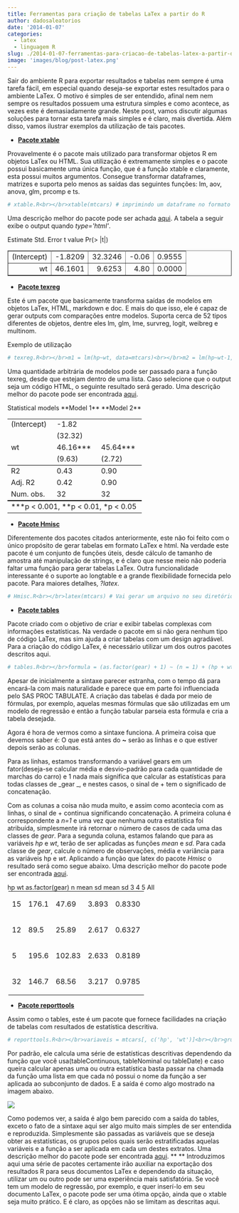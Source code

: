 ```yaml
---
title: Ferramentas para criação de tabelas LaTex a partir do R
author: dadosaleatorios
date: '2014-01-07'
categories:
  - latex
  - linguagem R
slug: ./2014-01-07-ferramentas-para-criacao-de-tabelas-latex-a-partir-do-r
image: 'images/blog/post-latex.png'
---
```


Sair do ambiente R para exportar resultados e tabelas nem sempre é uma tarefa fácil, em especial quando deseja-se exportar estes resultados para o ambiente LaTex. O motivo é simples de ser entendido, afinal nem nem sempre os resultados possuem uma estrutura simples e como acontece, as vezes este é demasiadamente grande. Neste post, vamos discutir algumas soluções para tornar esta tarefa mais simples e é claro, mais divertida. Além disso, vamos ilustrar exemplos da utilização de tais pacotes.

  * [**Pacote xtable**](http://cran.r-project.org/web/packages/xtable/index.html)

Provavelmente é o pacote mais utilizado para transformar objetos R em objetos LaTex ou HTML. Sua utilização é extremamente simples e o pacote possui basicamente uma única função, que é a função xtable e claramente, esta possui muitos argumentos. Consegue transformar dataframes, matrizes e suporta pelo menos as saídas das seguintes funções: lm, aov, anova, glm, prcomp e ts.

```r
# xtable.R<br></br>xtable(mtcars) # imprimindo um dataframe no formato LaTex<br></br>ajuste = lm(hp~wt, data=mtcars)<br></br>ajuste_latex = xtable(ajuste)<br></br>print(ajuste_latex, type='latex')<br></br>
```

Uma descrição melhor do pacote pode ser achada [aqui](http://cran.r-project.org/web/packages/xtable/vignettes/xtableGallery.pdf). A tabela a seguir exibe o output quando _type='html'_.

<table border="1" ><tbody ><tr > Estimate  Std. Error  t value  Pr(&gt |t|)   </tr><tr >
<td align="right" >(Intercept)
</td>
<td align="right" >-1.8209
</td>
<td align="right" >32.3246
</td>
<td align="right" >-0.06
</td>
<td align="right" >0.9555
</td> </tr><tr >
<td align="right" >wt
</td>
<td align="right" >46.1601
</td>
<td align="right" >9.6253
</td>
<td align="right" >4.80
</td>
<td align="right" >0.0000
</td> </tr></tbody></table>

  * [**Pacote texreg**](http://cran.r-project.org/web/packages/texreg/index.html)

Este é um pacote que basicamente transforma saídas de modelos em objetos LaTex, HTML, markdown e doc. E mais do que isso, ele é capaz de gerar outputs com comparações entre modelos. Suporta cerca de 52 tipos diferentes de objetos, dentre eles lm, glm, lme, survreg, logit, weibreg e multinom.

Exemplo de utilização

```r
# texreg.R<br></br>m1 = lm(hp~wt, data=mtcars)<br></br>m2 = lm(hp~wt-1, data=mtcars) # Sem intercepto<br></br>texreg(list(m1, m2))<br></br>
```

Uma quantidade arbitrária de modelos pode ser passado para a função texreg, desde que estejam dentro de uma lista. Caso selecione que o output seja um código HTML, o seguinte resultado será gerado. Uma descrição melhor do pacote pode ser encontrada [aqui](http://cran.r-project.org/web/packages/texreg/vignettes/v55i08.pdf).

<table align="center" cellspacing="0" style="border:none;" >  Statistical models  <tbody ><tr >        **Model 1**    **Model 2**  </tr><tr >
<td style="border:none;padding-right:12px;" >(Intercept)
</td>
<td style="border:none;padding-right:12px;" >-1.82
</td>
<td style="border:none;padding-right:12px;" >
</td>  </tr><tr >
<td style="border:none;padding-right:12px;" >
</td>
<td style="border:none;padding-right:12px;" >(32.32)
</td>
<td style="border:none;padding-right:12px;" >
</td>  </tr><tr >
<td style="border:none;padding-right:12px;" >wt
</td>
<td style="border:none;padding-right:12px;" >46.16***
</td>
<td style="border:none;padding-right:12px;" >45.64***
</td>  </tr><tr >
<td style="border:none;padding-right:12px;" >
</td>
<td style="border:none;padding-right:12px;" >(9.63)
</td>
<td style="border:none;padding-right:12px;" >(2.72)
</td>  </tr><tr >
<td style="border-top:1px solid black;" >R2
</td>
<td style="border-top:1px solid black;" >0.43
</td>
<td style="border-top:1px solid black;" >0.90
</td>  </tr><tr >
<td style="border:none;padding-right:12px;" >Adj. R2
</td>
<td style="border:none;padding-right:12px;" >0.42
</td>
<td style="border:none;padding-right:12px;" >0.90
</td>  </tr><tr >
<td style="border-bottom:2px solid black;" >Num. obs.
</td>
<td style="border-bottom:2px solid black;" >32
</td>
<td style="border-bottom:2px solid black;" >32
</td>  </tr><tr >
<td colspan="3" style="border:none;padding-right:12px;" >***p < 0.001, **p < 0.01, *p < 0.05
</td>  </tr></tbody></table>

  * [**Pacote Hmisc**](http://cran.r-project.org/web/packages/Hmisc/index.html)

Diferentemente dos pacotes citados anteriormente, este não foi feito com o único propósito de gerar tabelas em formato LaTex e html. Na verdade este pacote é um conjunto de funções úteis, desde cálculo de tamanho de amostra até manipulação de strings, e é claro que nesse meio não poderia faltar uma função para gerar tabelas LaTex. Outra funcionalidade interessante é o suporte ao longtable e a grande flexibilidade fornecida pelo pacote. Para maiores detalhes, _?latex_.

```r
# Hmisc.R<br></br>latex(mtcars) # Vai gerar um arquivo no seu diretório de trabalho.<br></br>latexTabular(mtcars) # Imprime a tabela.<br></br>
```

  * **[Pacote tables](http://cran.r-project.org/web/packages/tables/)**

Pacote criado com o objetivo de criar e exibir tabelas complexas com informações estatísticas. Na verdade o pacote em si não gera nenhum tipo de código LaTex, mas sim ajuda a criar tabelas com um design agradável. Para a criação do código LaTex, é necessário utilizar um dos outros pacotes descritos aqui.

```r
# tables.R<br></br>formula = (as.factor(gear) + 1) ~ (n = 1) + (hp + wt) * (mean + sd)<br></br>tabular(formula, data = mtcars)<br></br>
```

Apesar de inicialmente a sintaxe parecer estranha, com o tempo dá para encará-la com mais naturalidade e parece que em parte foi influenciada pelo SAS PROC TABULATE. A criação das tabelas é dada por meio de fórmulas, por exemplo, aquelas mesmas fórmulas que são utilizadas em um modelo de regressão e então a função tabular parseia esta fórmula e cria a tabela desejada.

Agora é hora de vermos como a sintaxe funciona. A primeira coisa que devemos saber é: O que está antes do **~** serão as linhas e o que estiver depois  serão as colunas.

Para as linhas, estamos transformando a variável gears em um fator(deseja-se calcular média e desvio-padrão para cada quantidade de marchas do carro) e 1 nada mais significa que calcular as estatísticas para todas classes de _gear _, e nestes casos, o sinal de + tem o significado de concatenação.

Com as colunas a coisa não muda muito, e assim como acontecia com as linhas,  o sinal de + continua significando concatenação. A primeira coluna é correspondente a _n=1_ e uma vez que nenhuma outra estatística foi atribuída, simplesmente irá retornar o número de casos de cada uma das  classes de _gear_. Para a segunda coluna, estamos falando que para as variáveis _hp_ e _wt_, terão de ser aplicadas as funções _mean_ e _sd_. Para cada classe de _gear_, calcule o número de observações, média e variância para as variáveis hp e _wt_. Aplicando a função que latex do pacote _Hmisc_ o resultado será como segue abaixo. Uma descrição melhor do pacote pode ser encontrada [aqui](http://cran.r-project.org/web/packages/tables/vignettes/tables.pdf).

<table rules="groups" style="margin:0 auto;width:500px;" ><tr class="center" >      hp  wt</tr><tr class="center" >  as.factor(gear)  n  mean  sd  mean  sd</tr><tbody ><tr class="center" >  3
<td >

15

</td>
<td >

176.1

</td>
<td >

47.69

</td>
<td >

3.893

</td>
<td >

0.8330

</td></tr><tr class="center" >  4
<td >

12

</td>
<td >

89.5

</td>
<td >

25.89

</td>
<td >

2.617

</td>
<td >

0.6327

</td></tr><tr class="center" >  5
<td >

5

</td>
<td >

195.6

</td>
<td >

102.83

</td>
<td >

2.633

</td>
<td >

0.8189

</td></tr><tr class="center" >  All
<td >

32

</td>
<td >

146.7

</td>
<td >

68.56

</td>
<td >

3.217

</td>
<td >

0.9785

</td></tr></tbody></table>

  * [**Pacote reporttools**](http://cran.r-project.org/web/packages/reports/index.html)

Assim como o tables, este é um pacote que fornece facilidades na criação de tabelas com resultados de estatística descritiva.

```r
# reporttools.R<br></br>variaveis = mtcars[, c('hp', 'wt')]<br></br>grupos = factor(mtcars$gear)<br></br>tableContinuous(vars=variaveis, group=grupos, pval=none )<br></br>
```

Por padrão, ele calcula uma série de estatísticas descritivas dependendo da função que você usa(tableContinuous, tableNominal ou tableDate) e caso queira calcular apenas uma ou outra estatística basta passar na chamada da função uma lista em que cada nó possui o nome da função a ser aplicada ao subconjunto de dados. E a saída é como algo mostrado na imagem abaixo.

![](https://dadosaleatorios.files.wordpress.com/2014/01/cb497-reporttools.jpeg)

Como podemos ver, a saída é algo bem parecido com a saída do tables, exceto o fato de a sintaxe aqui ser algo muito mais simples de ser entendida e reproduzida. Simplesmente são passadas as variáveis que se deseja obter as estatísticas, os grupos pelos quais serão estratificadas aquelas variáveis e a função a ser aplicada em cada um destes extratos. Uma descrição melhor do pacote pode ser encontrada [aqui](http://cran.r-project.org/web/packages/reporttools/vignettes/reporttools.pdf).
**
**
Introduzimos aqui uma série de pacotes certamente irão auxiliar na exportação dos resultados R para seus documentos LaTex e dependendo da situação, utilizar um ou outro pode ser uma experiência mais satisfatória. Se você tem um modelo de regressão, por exemplo, e quer inserí-lo em seu documento LaTex, o pacote pode ser uma ótima opção, ainda que o xtable seja muito prático. E é claro, as opções não se limitam as descritas aqui.
